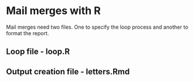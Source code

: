 # Mail merges with R

Mail merges need two files.  One to specify the loop process and another to format the report.

## Loop file - loop.R
## Output creation file - letters.Rmd

